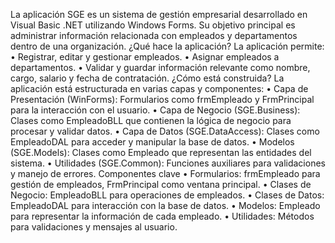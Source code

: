 La aplicación SGE es un sistema de gestión empresarial desarrollado en Visual Basic .NET utilizando Windows Forms. Su objetivo principal es administrar información relacionada con empleados y departamentos dentro de una organización.
¿Qué hace la aplicación?
La aplicación permite:
•	Registrar, editar y gestionar empleados.
•	Asignar empleados a departamentos.
•	Validar y guardar información relevante como nombre, cargo, salario y fecha de contratación.
¿Cómo está construida?
La aplicación está estructurada en varias capas y componentes:
•	Capa de Presentación (WinForms): Formularios como frmEmpleado y FrmPrincipal para la interacción con el usuario.
•	Capa de Negocio (SGE.Business): Clases como EmpleadoBLL que contienen la lógica de negocio para procesar y validar datos.
•	Capa de Datos (SGE.DataAccess): Clases como EmpleadoDAL para acceder y manipular la base de datos.
•	Modelos (SGE.Models): Clases como Empleado que representan las entidades del sistema.
•	Utilidades (SGE.Common): Funciones auxiliares para validaciones y manejo de errores.
Componentes clave
•	Formularios: frmEmpleado para gestión de empleados, FrmPrincipal como ventana principal.
•	Clases de Negocio: EmpleadoBLL para operaciones de empleados.
•	Clases de Datos: EmpleadoDAL para interacción con la base de datos.
•	Modelos: Empleado para representar la información de cada empleado.
•	Utilidades: Métodos para validaciones y mensajes al usuario.
